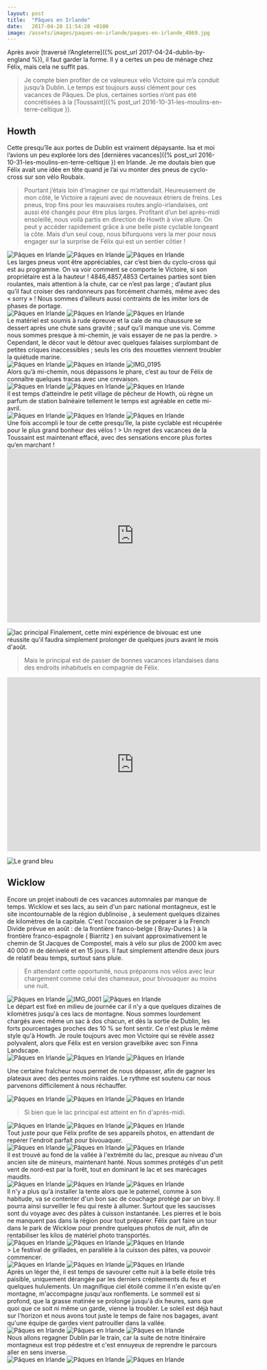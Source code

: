 ```yaml
---
layout: post
title:  "Pâques en Irlande"
date:   2017-04-28 11:54:28 +0100
image: /assets/images/paques-en-irlande/paques-en-irlande_4869.jpg
---
```

Après avoir [traversé l’Angleterre]({% post_url 2017-04-24-dublin-by-england %}), il faut garder la forme. Il y a certes un peu de ménage chez Félix, mais cela ne suffit pas.
> Je compte bien profiter de ce valeureux vélo Victoire qui m’a conduit jusqu’à Dublin.
Le temps est toujours aussi clément pour ces vacances de Pâques. De plus, certaines sorties n’ont pas été concrétisées à la [Toussaint]({% post_url 2016-10-31-les-moulins-en-terre-celtique }).

## Howth
Cette presqu’île aux portes de Dublin est vraiment dépaysante. Isa et moi l’avions un peu explorée lors des [dernières vacances]({% post_url 2016-10-31-les-moulins-en-terre-celtique }) en Irlande.
Je me doutais bien que Félix avait une idée en tête quand je l’ai vu monter des pneus de cyclo-cross sur son vélo Roubaix.
> Pourtant j’étais loin d’imaginer ce qui m’attendait.
Heureusement de mon côté, le Victoire a rajeuni avec de nouveaux étriers de freins. Les pneus, trop fins pour  les mauvaises routes anglo-irlandaises, ont aussi été changés pour être plus larges.
Profitant d’un bel après-midi ensoleillé, nous voilà partis en direction de Howth à vive allure. On  peut y accéder rapidement grâce à une belle piste cyclable longeant la côte.
>  Mais d’un seul coup, nous bifurquons vers la mer pour nous engager sur la surprise de Félix qui est un sentier côtier !
<div class="gallery-box">
  <div class="gallery">
<img src="/assets/images/paques-en-irlande/paques-en-irlande_4843.jpg" title="... début de la presqu'île" alt="Pâques en Irlande" >
<img src="/assets/images/paques-en-irlande/paques-en-irlande_4845.jpg" title="J'ai oublié le maillot !" alt="Pâques en Irlande" >
<img src="/assets/images/paques-en-irlande/paques-en-irlande_4861.jpg" title="Fin de la piste cyclable ..." alt="Pâques en Irlande" >
</div>
</div>
Les larges pneus vont être appréciables, car c’est bien du cyclo-cross qui est au programme. On va voir comment se comporte le Victoire, si son propriétaire est à la hauteur !
4846,4857,4853
Certaines parties sont bien roulantes, mais attention à la chute, car ce n’est pas large ; d’autant plus qu’il faut croiser des randonneurs pas forcément charmés, même avec des « sorry » ! Nous sommes d’ailleurs aussi contraints de les imiter lors de phases de portage.
<div class="gallery-box">
  <div class="gallery">
<img src="/assets/images/paques-en-irlande/paques-en-irlande_4848.jpg" title="Plus de frayeur que de mal !" alt="Pâques en Irlande" >
<img src="/assets/images/paques-en-irlande/paques-en-irlande_4860.jpg" title="On fait comme on peut ..." alt="Pâques en Irlande" >
<img src="/assets/images/paques-en-irlande/paques-en-irlande_4866.jpg" title=""Sorry, sorry !"" alt="Pâques en Irlande" >
</div>
</div>
Le matériel est soumis à rude épreuve et la cale de ma chaussure se dessert après une chute sans gravité ; sauf qu’il manque une vis. Comme nous sommes presque à mi-chemin, je vais essayer de ne pas la perdre.
> Cependant, le décor vaut le détour avec quelques falaises surplombant de petites criques inaccessibles ; seuls les cris des mouettes viennent troubler la quiétude marine.
<div class="gallery-box">
  <div class="gallery">
<img src="/assets/images/paques-en-irlande/paques-en-irlande_4851.jpg" title="Un air de calanque" alt="Pâques en Irlande" >
<img src="/assets/images/paques-en-irlande/paques-en-irlande_4870.jpg" title="" alt="Pâques en Irlande" >
<img src="/assets/images/paques-en-irlande/paques-en-irlande_4874.jpg" title="Passage verdoyant" alt="IMG_0195" >
</div>
</div>
Alors qu’à mi-chemin, nous dépassons le phare, c’est au tour de Félix de connaître quelques tracas avec une crevaison.
<div class="gallery-box">
  <div class="gallery">
<img src="/assets/images/paques-en-irlande/paques-en-irlande_4855.jpg" title="Crevaison pénible !" alt="Pâques en Irlande" >
<img src="/assets/images/paques-en-irlande/paques-en-irlande_4867.jpg" title="Bleu azur" alt="Pâques en Irlande" >
<img src="/assets/images/paques-en-irlande/paques-en-irlande_4873.jpg" title="Que de rocaille !" alt="Pâques en Irlande" >
</div>
</div>
Il est temps d’atteindre le petit village de pêcheur de Howth, où règne un parfum de station balnéaire tellement le temps est agréable en cette mi-avril.
<div class="gallery-box">
  <div class="gallery">
<img src="/assets/images/paques-en-irlande/paques-en-irlande_4856.jpg" title="Pas beaucoup de place !" alt="Pâques en Irlande" >
<img src="/assets/images/paques-en-irlande/paques-en-irlande_4858.jpg" title="Fleuraison précoce ..." alt="Pâques en Irlande" >
<img src="/assets/images/paques-en-irlande/paques-en-irlande_4864.jpg" title="" alt="Pâques en Irlande" >
</div>
</div>
Une fois accompli le tour de cette presqu’île, la piste cyclable est récupérée pour le plus grand bonheur des vélos !
> Un regret des vacances de la Toussaint est maintenant effacé, avec des sensations encore plus fortes qu’en marchant !

<center><iframe src="https://www.strava.com/activities/943554626/embed/bd47d789402678ef410f2510e3238917ca4695bf" width="590" height="405" frameborder="0" scrolling="no"></iframe></center>

![lac principal](/assets/images/paques-en-irlande/4946.jpg)
Finalement, cette mini expérience de bivouac est une réussite qu'il faudra simplement prolonger de quelques jours avant le mois d'août.
>  Mais le principal est de passer de bonnes vacances irlandaises dans des endroits inhabituels en compagnie de Félix.

<center><iframe src="https://www.strava.com/activities/947769765/embed/760b18f075659daebfb3b89c8d83dfc044e6879c" width="590" height="405" frameborder="0" scrolling="no" data-mce-fragment="1"></iframe></center>

![Le grand bleu](/assets/images/paques-en-irlande/4869.jpg)

## Wicklow
Encore un projet inabouti de ces vacances automnales par manque de temps. Wicklow et ses lacs, au sein d'un parc national montagneux, est le site incontournable de la région dublinoise , à seulement quelques dizaines de kilomètres de la capitale.
C'est l'occasion de se préparer à la French Divide prévue en août : de la frontière franco-belge ( Bray-Dunes ) à la frontière franco-espagnole ( Biarritz ) en suivant approximativement le chemin de St Jacques de Compostel, mais à vélo sur plus de 2000 km avec 40 000 m de dénivelé et en 15 jours.
Il faut simplement attendre deux jours de relatif beau temps, surtout sans pluie.
> En attendant cette opportunité, nous préparons nos vélos avec leur chargement comme celui des chameaux, pour bivouaquer au moins une nuit.
<div class="gallery-box">
  <div class="gallery">
<img src="/assets/images/paques-en-irlande/paques-en-irlande_4875.jpg" title="" alt="Pâques en Irlande" >
<img src="/assets/images/paques-en-irlande/paques-en-irlande_4880.jpg" title="Finna Landscape" alt="IMG_0001" >
<img src="/assets/images/paques-en-irlande/paques-en-irlande_4881.jpg" title="L'équipage se prépare ..." alt="Pâques en Irlande" >
</div>
</div>
Le départ est fixé en milieu de journée car il n'y a que quelques dizaines de kilomètres jusqu'à ces lacs de montagne.
Nous sommes lourdement chargés avec même un sac à dos chacun, et dès la sortie de Dublin, les forts pourcentages proches des 10 % se font sentir. Ce n'est plus le même style qu'à Howth. Je roule toujours avec mon Victoire qui se révèle assez polyvalent, alors que Félix est en version gravelbike avec son Finna Landscape.
<div class="gallery-box">
  <div class="gallery">
<img src="/assets/images/paques-en-irlande/paques-en-irlande_4882.jpg" title="Dublin" alt="Pâques en Irlande" >
<img src="/assets/images/paques-en-irlande/paques-en-irlande_4883.jpg" title="proche des 10 %" alt="Pâques en Irlande" >
<img src="/assets/images/paques-en-irlande/paques-en-irlande_4891.jpg" title="Plateaux atteints ..." alt="Pâques en Irlande" >
</div>
</div>

Une certaine fraîcheur nous permet de nous dépasser, afin de gagner les plateaux avec des pentes moins raides. Le rythme est soutenu car nous parvenons difficilement à nous réchauffer.
<div class="gallery-box">
  <div class="gallery">
<img src="/assets/images/paques-en-irlande/paques-en-irlande_4886.jpg" title="Wicklow Park" alt="Pâques en Irlande" >
<img src="/assets/images/paques-en-irlande/paques-en-irlande_4899.jpg" title="" alt="Pâques en Irlande" >
<img src="/assets/images/paques-en-irlande/paques-en-irlande_4918.jpg" title="Un des nombreux lacs ..." alt="Pâques en Irlande" >
</div>
</div>

> Si bien que le lac principal est atteint en fin d'après-midi.
<div class="gallery-box">
  <div class="gallery">
<img src="/assets/images/paques-en-irlande/paques-en-irlande_4924.jpg" title="En bordure de lac ..." alt="Pâques en Irlande" >
<img src="/assets/images/paques-en-irlande/paques-en-irlande_4931.jpg" title="" alt="Pâques en Irlande" >
<img src="/assets/images/paques-en-irlande/paques-en-irlande_4944.jpg" title="lac principal" alt="Pâques en Irlande" >
</div>
</div>
Tout juste pour que Félix profite de ses appareils photos, en attendant de repérer l'endroit parfait pour bivouaquer.
<div class="gallery-box">
  <div class="gallery">
<img src="/assets/images/paques-en-irlande/paques-en-irlande_4929.jpg" title="" alt="Pâques en Irlande" >
<img src="/assets/images/paques-en-irlande/paques-en-irlande_4932.jpg" title="" alt="Pâques en Irlande" >
<img src="/assets/images/paques-en-irlande/paques-en-irlande_4943.jpg" title="lac principal" alt="Pâques en Irlande" >
</div>
</div>
Il est trouvé au fond de la vallée à l'extrémité du lac, presque au niveau d'un ancien site de mineurs, maintenant hanté. Nous sommes protégés d'un petit vent de nord-est par la forêt, tout en dominant le lac et ses marécages maudits.
<div class="gallery-box">
  <div class="gallery">
<img src="/assets/images/paques-en-irlande/paques-en-irlande_4908.jpg" title="Abandonné par les mineurs ..." alt="Pâques en Irlande" >
<img src="/assets/images/paques-en-irlande/paques-en-irlande_4909.jpg" title="Forêt d'épicéas et de mélèzes " alt="Pâques en Irlande" >
<img src="/assets/images/paques-en-irlande/paques-en-irlande_4911.jpg" title="Idéal pour bivouaquer !" alt="Pâques en Irlande" >
</div>
</div>
Il n'y a plus qu'à installer la tente alors que le paternel, comme à son habitude, va se contenter d'un bon sac de couchage protégé par un bivy. Il pourra ainsi surveiller le feu qui reste à allumer. Surtout que les saucisses sont du voyage avec des pâtes à cuisson instantanée.
Les pierres et le bois ne manquent pas dans la région pour tout préparer. Félix part faire un tour dans le park de Wicklow pour prendre quelques photos de nuit, afin de rentabiliser les kilos de matériel photo transportés.
<div class="gallery-box">
  <div class="gallery">
<img src="/assets/images/paques-en-irlande/paques-en-irlande_4912.jpg" title="Obélix installe le barbecue" alt="Pâques en Irlande" >
<img src="/assets/images/paques-en-irlande/paques-en-irlande_4915.jpg" title="" alt="Pâques en Irlande" >
<img src="/assets/images/paques-en-irlande/paques-en-irlande_4922.jpg" title="Une lueur dans la nuit ..." alt="Pâques en Irlande" >
</div>
</div>
> Le festival de grillades, en parallèle à la cuisson des pâtes, va pouvoir commencer.
<div class="gallery-box">
  <div class="gallery">
<img src="/assets/images/paques-en-irlande/paques-en-irlande_4914.jpg" title="Cuisine de plein air " alt="Pâques en Irlande" >
<img src="/assets/images/paques-en-irlande/paques-en-irlande_4923.jpg" title="Une bonne flambée !" alt="Pâques en Irlande" >
<img src="/assets/images/paques-en-irlande/paques-en-irlande_4928.jpg" title="Nuit paisible ..." alt="Pâques en Irlande" >
</div>
</div>
Après un léger thé, il est temps de savourer cette nuit à la belle étoile très paisible, uniquement dérangée par les derniers crépitements du feu et quelques hululements. Un magnifique ciel étoilé comme il n'en existe qu'en montagne, m'accompagne jusqu'aux ronflements.
Le sommeil est si profond, que la grasse matinée se prolonge jusqu'à dix heures, sans que quoi que ce soit ni même un garde, vienne la troubler.
Le soleil est déjà haut sur l'horizon et nous avons tout juste le temps de faire nos bagages, avant qu'une équipe de gardes vient patrouiller dans la vallée.
<div class="gallery-box">
  <div class="gallery">
<img src="/assets/images/paques-en-irlande/paques-en-irlande_4930.jpg" title="Bagages repliés à temps !" alt="Pâques en Irlande" >
<img src="/assets/images/paques-en-irlande/paques-en-irlande_4942.jpg" title="" alt="Pâques en Irlande" >
<img src="/assets/images/paques-en-irlande/paques-en-irlande_4946.jpg" title="lac principal" alt="Pâques en Irlande" >
</div>
</div>
Nous allons regagner Dublin  par le train, car la suite de notre itinéraire montagneux est trop pédestre et c'est ennuyeux de reprendre le parcours aller en sens inverse.
<div class="gallery-box">
  <div class="gallery">
<img src="/assets/images/paques-en-irlande/paques-en-irlande_4903.jpg" title="Adieu le lac ..." alt="Pâques en Irlande" >
<img src="/assets/images/paques-en-irlande/paques-en-irlande_4934.jpg" title="Pour reprendre des forces !" alt="Pâques en Irlande" >
<img src="/assets/images/paques-en-irlande/paques-en-irlande_4937.jpg" title="Retour vers Dublin" alt="Pâques en Irlande" >
</div>
</div>
